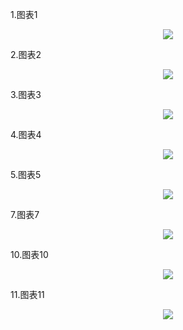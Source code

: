 
1.图表1
<p align="center">
  <img src="https://github.com/yitiaoxianyu0927/github/blob/master/chart/echarts/asset/sheetshot/chart1.png">
</p>

2.图表2
<p align="center">
  <img src="https://github.com/yitiaoxianyu0927/github/blob/master/chart/echarts/asset/sheetshot/chart2.png">
</p>

3.图表3
<p align="center">
  <img src="https://github.com/yitiaoxianyu0927/github/blob/master/chart/echarts/asset/sheetshot/chart3.png">
</p>

4.图表4
<p align="center">
  <img src="https://github.com/yitiaoxianyu0927/github/blob/master/chart/echarts/asset/sheetshot/chart4.png">
</p>

5.图表5
<p align="center">
  <img src="https://github.com/yitiaoxianyu0927/github/blob/master/chart/echarts/asset/img/chart5.png">
</p>

7.图表7
<p align="center">
  <img src="https://github.com/yitiaoxianyu0927/github/blob/master/chart/echarts/asset/img/chart7.gif">
</p>


10.图表10
<p align="center">
  <img src="https://github.com/yitiaoxianyu0927/github/blob/master/chart/echarts/asset/img/chart10.png">
</p>

11.图表11
<p align="center">
  <img src="https://github.com/yitiaoxianyu0927/github/blob/master/chart/echarts/asset/img/chart11.png">
</p>